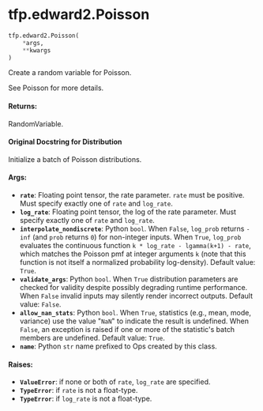 <div itemscope itemtype="http://developers.google.com/ReferenceObject">
<meta itemprop="name" content="tfp.edward2.Poisson" />
<meta itemprop="path" content="Stable" />
</div>

# tfp.edward2.Poisson

``` python
tfp.edward2.Poisson(
    *args,
    **kwargs
)
```

Create a random variable for Poisson.

See Poisson for more details.

#### Returns:

  RandomVariable.

#### Original Docstring for Distribution

Initialize a batch of Poisson distributions.


#### Args:

* <b>`rate`</b>: Floating point tensor, the rate parameter. `rate` must be positive.
    Must specify exactly one of `rate` and `log_rate`.
* <b>`log_rate`</b>: Floating point tensor, the log of the rate parameter.
    Must specify exactly one of `rate` and `log_rate`.
* <b>`interpolate_nondiscrete`</b>: Python `bool`. When `False`,
    `log_prob` returns `-inf` (and `prob` returns `0`) for non-integer
    inputs. When `True`, `log_prob` evaluates the continuous function
    `k * log_rate - lgamma(k+1) - rate`, which matches the Poisson pmf
    at integer arguments `k` (note that this function is not itself
    a normalized probability log-density).
    Default value: `True`.
* <b>`validate_args`</b>: Python `bool`. When `True` distribution
    parameters are checked for validity despite possibly degrading runtime
    performance. When `False` invalid inputs may silently render incorrect
    outputs.
    Default value: `False`.
* <b>`allow_nan_stats`</b>: Python `bool`. When `True`, statistics
    (e.g., mean, mode, variance) use the value "`NaN`" to indicate the
    result is undefined. When `False`, an exception is raised if one or
    more of the statistic's batch members are undefined.
    Default value: `True`.
* <b>`name`</b>: Python `str` name prefixed to Ops created by this class.


#### Raises:

* <b>`ValueError`</b>: if none or both of `rate`, `log_rate` are specified.
* <b>`TypeError`</b>: if `rate` is not a float-type.
* <b>`TypeError`</b>: if `log_rate` is not a float-type.